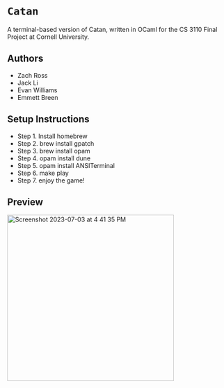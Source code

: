 # `Catan` 
A terminal-based version of Catan, written in OCaml for the CS 3110 Final Project at Cornell University. 

## Authors
- Zach Ross
- Jack Li
- Evan Williams
- Emmett Breen


## Setup Instructions
- Step 1. Install homebrew
- Step 2. brew install gpatch
- Step 3. brew install opam
- Step 4. opam install dune
- Step 5. opam install ANSITerminal
- Step 6. make play
- Step 7. enjoy the game!

## Preview

<img width="383" alt="Screenshot 2023-07-03 at 4 41 35 PM" src="https://github.com/realzachross/catan/assets/97710120/3de2ae38-8293-49a0-825a-d58b32ed7f06">
